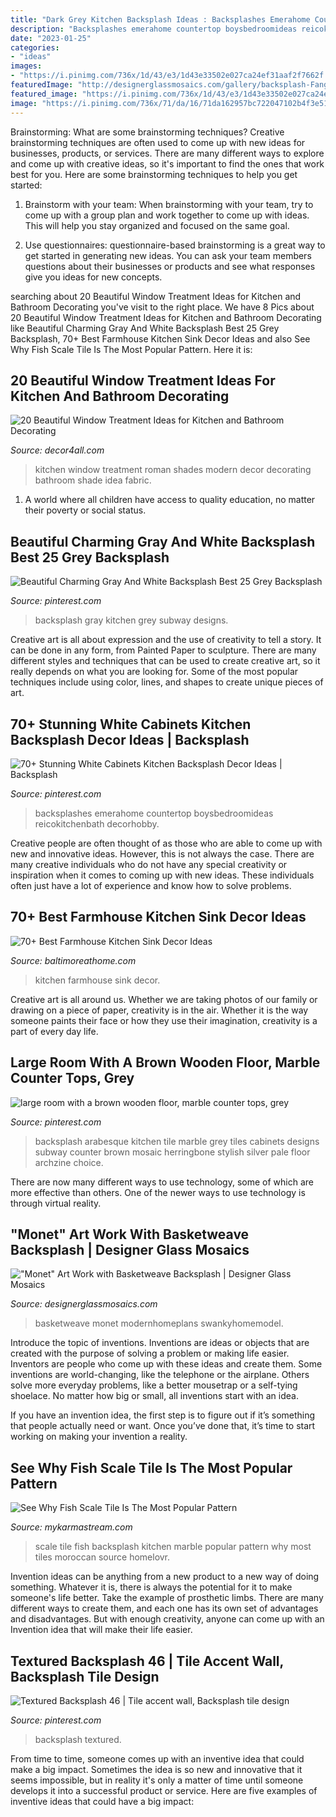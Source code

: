 ```yaml
---
title: "Dark Grey Kitchen Backsplash Ideas : Backsplashes Emerahome Countertop Boysbedroomideas Reicokitchenbath Decorhobby"
description: "Backsplashes emerahome countertop boysbedroomideas reicokitchenbath decorhobby"
date: "2023-01-25"
categories:
- "ideas"
images:
- "https://i.pinimg.com/736x/1d/43/e3/1d43e33502e027ca24ef31aaf2f7662f.jpg"
featuredImage: "http://designerglassmosaics.com/gallery/backsplash-Fangman1.jpg"
featured_image: "https://i.pinimg.com/736x/1d/43/e3/1d43e33502e027ca24ef31aaf2f7662f.jpg"
image: "https://i.pinimg.com/736x/71/da/16/71da162957bc722047102b4f3e5103ad.jpg"
---
```



Brainstorming: What are some brainstorming techniques?
Creative brainstorming techniques are often used to come up with new ideas for businesses, products, or services. There are many different ways to explore and come up with creative ideas, so it's important to find the ones that work best for you. Here are some brainstorming techniques to help you get started:
1. Brainstorm with your team: When brainstorming with your team, try to come up with a group plan and work together to come up with ideas. This will help you stay organized and focused on the same goal.

2. Use questionnaires: questionnaire-based brainstorming is a great way to get started in generating new ideas. You can ask your team members questions about their businesses or products and see what responses give you ideas for new concepts.


	

		
searching about 20 Beautiful Window Treatment Ideas for Kitchen and Bathroom Decorating you've visit to the right place. We have 8 Pics about 20 Beautiful Window Treatment Ideas for Kitchen and Bathroom Decorating like Beautiful Charming Gray And White Backsplash Best 25 Grey Backsplash, 70+ Best Farmhouse Kitchen Sink Decor Ideas and also See Why Fish Scale Tile Is The Most Popular Pattern. Here it is:
		
    
## 20 Beautiful Window Treatment Ideas For Kitchen And Bathroom Decorating

<img loading=lazy src="http://www.decor4all.com/wp-content/uploads/2015/07/modern-kitchen-decor-roman-shades-window-treatment-ideas-4.jpg" onerror="this.onerror=null;this.src='https://tse1.mm.bing.net/th?id=OIP.s0mz2bCdMcStkUUikV9rYAAAAA&amp;pid=15.1';" alt="20 Beautiful Window Treatment Ideas for Kitchen and Bathroom Decorating">

_Source: decor4all.com_

>kitchen window treatment roman shades modern decor decorating bathroom shade idea fabric. 

	

1. A world where all children have access to quality education, no matter their poverty or social status. 

    
## Beautiful Charming Gray And White Backsplash Best 25 Grey Backsplash

<img loading=lazy src="https://i.pinimg.com/736x/4a/c7/7c/4ac77c4e6e2861c0e5a6a835941f01df.jpg" onerror="this.onerror=null;this.src='https://tse2.mm.bing.net/th?id=OIP.8rJz8vU3-gvyuG_Y8iDsRQHaJ3&amp;pid=15.1';" alt="Beautiful Charming Gray And White Backsplash Best 25 Grey Backsplash">

_Source: pinterest.com_

>backsplash gray kitchen grey subway designs. 

	

Creative art is all about expression and the use of creativity to tell a story. It can be done in any form, from Painted Paper to sculpture. There are many different styles and techniques that can be used to create creative art, so it really depends on what you are looking for. Some of the most popular techniques include using color, lines, and shapes to create unique pieces of art.

    
## 70+ Stunning White Cabinets Kitchen Backsplash Decor Ideas | Backsplash

<img loading=lazy src="https://i.pinimg.com/736x/71/da/16/71da162957bc722047102b4f3e5103ad.jpg" onerror="this.onerror=null;this.src='https://tse2.mm.bing.net/th?id=OIP.wcCjC8P-dF1SErFoNIK83wHaLH&amp;pid=15.1';" alt="70+ Stunning White Cabinets Kitchen Backsplash Decor Ideas | Backsplash">

_Source: pinterest.com_

>backsplashes emerahome countertop boysbedroomideas reicokitchenbath decorhobby. 

	

Creative people are often thought of as those who are able to come up with new and innovative ideas. However, this is not always the case. There are many creative individuals who do not have any special creativity or inspiration when it comes to coming up with new ideas. These individuals often just have a lot of experience and know how to solve problems.

    
## 70+ Best Farmhouse Kitchen Sink Decor Ideas

<img loading=lazy src="https://www.baltimoreathome.com/wp-content/uploads/2018/04/Best-Farmhouse-Kitchen-Sink-Decor-Ideas-49.jpg" onerror="this.onerror=null;this.src='https://tse4.mm.bing.net/th?id=OIP.BV2dSPrJyDEUADb4qjQBiQHaJ3&amp;pid=15.1';" alt="70+ Best Farmhouse Kitchen Sink Decor Ideas">

_Source: baltimoreathome.com_

>kitchen farmhouse sink decor. 

	

Creative art is all around us. Whether we are taking photos of our family or drawing on a piece of paper, creativity is in the air. Whether it is the way someone paints their face or how they use their imagination, creativity is a part of every day life.

    
## Large Room With A Brown Wooden Floor, Marble Counter Tops, Grey

<img loading=lazy src="https://i.pinimg.com/736x/1d/43/e3/1d43e33502e027ca24ef31aaf2f7662f.jpg" onerror="this.onerror=null;this.src='https://tse4.mm.bing.net/th?id=OIP.mVxegS7QfhZQE2fp_zdXDQHaLP&amp;pid=15.1';" alt="large room with a brown wooden floor, marble counter tops, grey">

_Source: pinterest.com_

>backsplash arabesque kitchen tile marble grey tiles cabinets designs subway counter brown mosaic herringbone stylish silver pale floor archzine choice. 

	

There are now many different ways to use technology, some of which are more effective than others. One of the newer ways to use technology is through virtual reality.

    
## &quot;Monet&quot; Art Work With Basketweave Backsplash | Designer Glass Mosaics

<img loading=lazy src="http://designerglassmosaics.com/gallery/backsplash-Fangman1.jpg" onerror="this.onerror=null;this.src='https://tse1.mm.bing.net/th?id=OIP.qK2QealseDvsAXsNPuGWpAHaLE&amp;pid=15.1';" alt="&quot;Monet&quot; Art Work with Basketweave Backsplash | Designer Glass Mosaics">

_Source: designerglassmosaics.com_

>basketweave monet modernhomeplans swankyhomemodel. 

	

Introduce the topic of inventions.
Inventions are ideas or objects that are created with the purpose of solving a problem or making life easier. Inventors are people who come up with these ideas and create them.
Some inventions are world-changing, like the telephone or the airplane. Others solve more everyday problems, like a better mousetrap or a self-tying shoelace. No matter how big or small, all inventions start with an idea.

If you have an invention idea, the first step is to figure out if it’s something that people actually need or want. Once you’ve done that, it’s time to start working on making your invention a reality.

    
## See Why Fish Scale Tile Is The Most Popular Pattern

<img loading=lazy src="https://mykarmastream.com/wp-content/uploads/2018/01/fish-scale-tile-7-.jpg" onerror="this.onerror=null;this.src='https://tse3.mm.bing.net/th?id=OIP.phsc0hz_y0RuhVO5JhqzEgHaKX&amp;pid=15.1';" alt="See Why Fish Scale Tile Is The Most Popular Pattern">

_Source: mykarmastream.com_

>scale tile fish backsplash kitchen marble popular pattern why most tiles moroccan source homelovr. 

	

Invention ideas can be anything from a new product to a new way of doing something. Whatever it is, there is always the potential for it to make someone's life better. Take the example of prosthetic limbs. There are many different ways to create them, and each one has its own set of advantages and disadvantages. But with enough creativity, anyone can come up with an Invention idea that will make their life easier.

    
## Textured Backsplash 46 | Tile Accent Wall, Backsplash Tile Design

<img loading=lazy src="https://i.pinimg.com/736x/8e/ad/4e/8ead4edfa012f637be98640155c8344b.jpg" onerror="this.onerror=null;this.src='https://tse3.mm.bing.net/th?id=OIP.5qrkRXiUoCiDLCXnwy_WWwHaLH&amp;pid=15.1';" alt="Textured Backsplash 46 | Tile accent wall, Backsplash tile design">

_Source: pinterest.com_

>backsplash textured. 

	

From time to time, someone comes up with an inventive idea that could make a big impact. Sometimes the idea is so new and innovative that it seems impossible, but in reality it's only a matter of time until someone develops it into a successful product or service. Here are five examples of inventive ideas that could have a big impact: 


